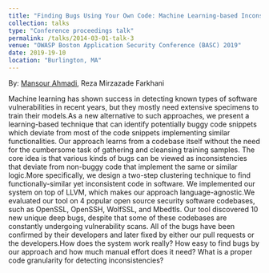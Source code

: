 ```yaml
---
title: "Finding Bugs Using Your Own Code: Machine Learning-based Inconsistent Code Detection."
collection: talks
type: "Conference proceedings talk"
permalink: /talks/2014-03-01-talk-3
venue: "OWASP Boston Application Security Conference (BASC) 2019"
date: 2019-19-10
location: "Burlington, MA"
---
```


By: [Mansour Ahmadi](https://www.linkedin.com/in/mansourahmadi/), Reza Mirzazade Farkhani

Machine learning has shown success in detecting known types of software vulnerabilities in recent years, but they mostly need extensive specimens to train their models.As a new alternative to such approaches, we present a learning-based technique that can identify potentially buggy code snippets which deviate from most of the code snippets implementing similar functionalities. Our approach learns from a codebase itself without the need for the cumbersome task of gathering and cleansing training samples. The core idea is that various kinds of bugs can be viewed as inconsistencies that deviate from non-buggy code that implement the same or similar logic.More specifically, we design a two-step clustering technique to find functionally-similar yet inconsistent code in software. We implemented our system on top of LLVM, which makes our approach language-agnostic.We evaluated our tool on 4 popular open source security software codebases, such as OpenSSL, OpenSSH, WolfSSL, and Mbedtls. Our tool discovered 10 new unique deep bugs, despite that some of these codebases are constantly undergoing vulnerability scans. All of the bugs have been confirmed by their developers and later fixed by either our pull requests or the developers.How does the system work really? How easy to find bugs by our approach and how much manual effort does it need? What is a proper code granularity for detecting inconsistencies?
